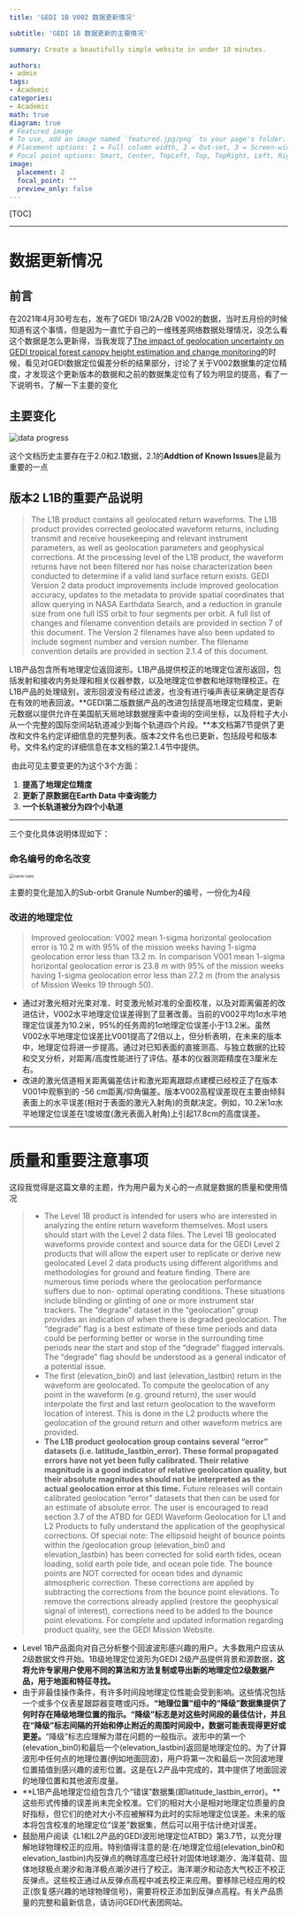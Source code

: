 ```yaml
---
title: 'GEDI 1B V002 数据更新情况'

subtitle: 'GEDI 1B 数据更新的主要情况'

summary: Create a beautifully simple website in under 10 minutes.

authors:
- admin
tags:
- Academic
categories:
- Academic
math: true
diagram: true
# Featured image
# To use, add an image named `featured.jpg/png` to your page's folder.
# Placement options: 1 = Full column width, 2 = Out-set, 3 = Screen-width
# Focal point options: Smart, Center, TopLeft, Top, TopRight, Left, Right, BottomLeft, Bottom, BottomRight
image:
  placement: 2
  focal_point: ""
  preview_only: false
---
```




[TOC]

------



# 数据更新情况

## 前言

在2021年4月30号左右，发布了GEDI 1B/2A/2B V002的数据，当时五月份的时候知道有这个事情，但是因为一直忙于自己的一维残差网络数据处理情况，没怎么看这个数据是怎么更新得，当我发现了[The impact of geolocation uncertainty on GEDI tropical forest canopy height estimation and change monitoring](https://doi.org/10.1016/j.srs.2021.100024)的时候，看见对GEDI数据定位偏差分析的结果部分，讨论了关于V002数据集的定位精度，才发现这个更新版本的数据和之前的数据集定位有了较为明显的提高，看了一下说明书，了解一下主要的变化

## 主要变化

![data progress](/1.png)

这个文档历史主要存在于2.0和2.1数据，2.1的**Addtion of Known Issues**是最为重要的一点

## 版本2 L1B的重要产品说明

>  The L1B product contains all geolocated return waveforms. The L1B product provides corrected geolocated waveform returns, including transmit and receive housekeeping and relevant instrument parameters, as well as geolocation parameters and geophysical corrections. At the processing level of the L1B  product, the waveform returns have not been filtered nor has noise  characterization been conducted to determine if a valid land surface return exists.   GEDI Version 2 data product improvements include improved geolocation  accuracy, updates to the metadata to provide spatial coordinates that allow  querying in NASA Earthdata Search, and a reduction in granule size from one full  ISS orbit to four segments per orbit. A full list of changes and filename convention  details are provided in section 7 of this document. The Version 2 filenames have  also been updated to include segment number and version number. The filename  convention details are provided in section 2.1.4 of this document. 



​	L1B产品包含所有地理定位返回波形。L1B产品提供校正的地理定位波形返回，包括发射和接收内务处理和相关仪器参数，以及地理定位参数和地球物理校正。在L1B产品的处理级别，波形回波没有经过滤波，也没有进行噪声表征来确定是否存在有效的地表回波。**GEDI第二版数据产品的改进包括提高地理定位精度，更新元数据以提供允许在美国航天局地球数据搜索中查询的空间坐标，以及将粒子大小从一个完整的国际空间站轨道减少到每个轨道四个片段。**本文档第7节提供了更改和文件名约定详细信息的完整列表。版本2文件名也已更新，包括段号和版本号。文件名约定的详细信息在本文档的第2.1.4节中提供。

​	由此可见主要变更的为这个3个方面：

1. **提高了地理定位精度**
2. **更新了原数据在Earth Data 中查询能力**
3. **一个长轨道被分为四个小轨道**

------

三个变化具体说明体现如下：

### 命名编号的命名改变

<img src="/2.png" alt="name rules" style="zoom:50%;" />

主要的变化是加入的Sub-orbit Granule Number的编号，一份化为4段

### 改进的地理定位

> Improved geolocation: V002 mean 1-sigma horizontal geolocation error is 10.2 m 
> with 95% of the mission weeks having 1-sigma geolocation error less than 13.2 
> m.  In comparison V001 mean 1-sigma horizontal geolocation error is 23.8 m with 
> 95% of the mission weeks having 1-sigma geolocation error less than 27.2 m 
> (from the analysis of Mission Weeks 19 through 50). 

- 通过对激光相对光束对准、时变激光帧对准的全面校准，以及对距离偏差的改进估计，V002水平地理定位误差得到了显著改善。当前的V002平均1σ水平地理定位误差为10.2米，95%的任务周的1σ地理定位误差小于13.2米。虽然V002水平地理定位误差比V001提高了2倍以上，但分析表明，在未来的版本中，地理定位将进一步提高。通过对已知表面的直接测高、与独立数据的比较和交叉分析，对距离/高度性能进行了评估。基本的仪器测距精度在3厘米左右。
- 改进的激光信道相关距离偏差估计和激光距离跟踪点建模已经校正了在版本V001中观察到的  -56 cm距离/仰角偏差。版本V002高程误差现在主要由倾斜表面上的水平误差(相对于表面的激光入射角)的贡献决定。例如，10.2米1σ水平地理定位误差在1度坡度(激光表面入射角)上引起17.8cm的高度误差。

------

# 质量和重要注意事项

这段我觉得是这篇文章的主题，作为用户最为关心的一点就是数据的质量和使用情况

> - The Level 1B product is intended for users who are interested in analyzing the entire  return waveform themselves.  Most users should start with the Level 2 data files. The  Level 1B geolocated waveforms provide context and source data for the GEDI Level 2  products that will allow the expert user to replicate or derive new geolocated Level 2 data  products using different algorithms and methodologies for ground and feature finding.  There are numerous time periods where the geolocation performance suffers due to non- optimal operating conditions. These situations include blinding or glinting of one or more  instrument star trackers. The “degrade” dataset in the “geolocation” group provides an  indication of when there is degraded geolocation. The “degrade” flag is a best estimate  of these time periods and data could be performing better or worse in the surrounding  time periods near the start and stop of the “degrade” flagged intervals. The “degrade” flag  should be understood as a general indicator of a potential issue.    
> - The first (elevation_bin0) and last (elevation_lastbin) return in the waveform are  geolocated. To compute the geolocation of any point in the waveform (e.g. ground return),  the user would interpolate the first and last return geolocation to the waveform location of  interest. This is done in the L2 products where the geolocation of the ground return and  other waveform metrics are provided. 
> - **The L1B product geolocation group contains several “error”  datasets (i.e.  latitude_lastbin_error). These formal propagated errors have not yet been fully calibrated.  Their relative magnitude is a good indicator of relative geolocation quality, but their  absolute magnitudes should not be interpreted as the actual geolocation error at this time.**  Future releases will contain calibrated geolocation “error” datasets that then can be used  for an estimate of absolute error.   The user is encouraged to read section 3.7 of the ATBD for GEDI Waveform Geolocation  for L1 and L2 Products to fully understand the application of the geophysical corrections.  Of special note: The ellipsoid height of bounce points within the /geolocation group  (elevation_bin0 and elevation_lastbin) has been corrected for solid earth tides,  ocean loading, solid earth pole tide, and ocean pole tide. The bounce points are NOT  corrected for ocean tides and dynamic atmospheric correction. These corrections are  applied by subtracting the corrections from the bounce point elevations. To remove the  corrections already applied (restore the geophysical signal of interest), corrections need  to be added to the bounce point elevations.    For complete and updated information regarding product quality, see the  GEDI Mission Website. 

- Level 1B产品面向对自己分析整个回波波形感兴趣的用户。大多数用户应该从2级数据文件开始。1B级地理定位波形为GEDI 2级产品提供背景和源数据，**这将允许专家用户使用不同的算法和方法复制或导出新的地理定位2级数据产品，用于地面和特征寻找。**
- 由于非最佳操作条件，有许多时间段地理定位性能会受到影响。这些情况包括一个或多个仪表星跟踪器变瞎或闪烁。**“地理位置”组中的“降级”数据集提供了何时存在降级地理位置的指示。“降级”标志是对这些时间段的最佳估计，并且在“降级”标志间隔的开始和停止附近的周围时间段中，数据可能表现得更好或更差。**“降级”标志应理解为潜在问题的一般指示。波形中的第一个(elevation_bin0)和最后一个(elevation_lastbin)返回是地理定位的。为了计算波形中任何点的地理位置(例如地面回波)，用户将第一次和最后一次回波地理位置插值到感兴趣的波形位置。这是在L2产品中完成的，其中提供了地面回波的地理位置和其他波形度量。
- **L1B产品地理定位组包含几个“错误”数据集(即latitude_lastbin_error)。**这些形式传播的误差尚未完全校准。它们的相对大小是相对地理定位质量的良好指标，但它们的绝对大小不应被解释为此时的实际地理定位误差。未来的版本将包含校准的地理定位“误差”数据集，然后可以用于估计绝对误差。
- 鼓励用户阅读《L1和L2产品的GEDI波形地理定位ATBD》第3.7节，以充分理解地球物理校正的应用。特别值得注意的是:在/地理定位组(elevation_bin0和elevation_lastbin)内反弹点的椭球高度已经针对固体地球潮汐、海洋载荷、固体地球极点潮汐和海洋极点潮汐进行了校正。海洋潮汐和动态大气校正不校正反弹点。这些校正通过从反弹点高程中减去校正来应用。要移除已经应用的校正(恢复感兴趣的地球物理信号)，需要将校正添加到反弹点高程。有关产品质量的完整和最新信息，请访问GEDI代表团网站。

